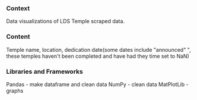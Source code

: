 ### Context
Data visualizations of LDS Temple scraped data.

### Content
Temple name, location, dedication date(some dates include "announced" ", these temples haven't been completed and have had they time set to NaN)

### Libraries and Frameworks
Pandas - make dataframe and clean data
NumPy - clean data
MatPlotLib - graphs
